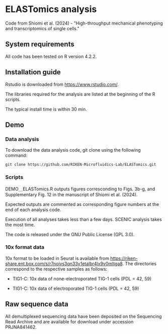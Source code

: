 # ELASTomics analysis
Code from Shiomi et al. (2024) - "High-throughput mechanical phenotyping and transcriptomics of single cells."


## System requirements
All code has been tested on R version 4.2.2.


## Installation guide
Rstudio is downloaded from https://www.rstudio.com/.

The libraries required for the analysis are listed at the beginning of the R scripts.

The typical install time is within 30 min.


## Demo

###  Data analysis
To download the data analysis code, git clone using the following command:

    git clone https://github.com/RIKEN-Microfluidics-Lab/ELASTomics.git


### Scripts

DEMO＿ELASTomics.R outputs figures corresconding to Figs. 3b-g, and Supplementary Fig. 12 in the manuscript of Shiomi et al. (2024).

Expected outputs are commented as corresponding figure numbers at the end of each analysis code.

Execution of all analyses takes less than a few days.
SCENIC analysis takes the most time.

The code is released under the GNU Public License (GPL 3.0).

### 10x format data

10x format to be loaded in Seurat is available from https://riken-share.ent.box.com/s/r7noivs3qn33y1etalbr4lx9v0mltga8.
The directories correspond to the respective samples as follows:


- TIG1-C: 10x data of none-electroporated TIG-1 cells (PDL = 42, 59)

- TIG1-C: 10x data of electroporated TIG-1 cells (PDL = 42, 59)


## Raw sequence data
 All demultiplexed sequencing data have been deposited on the Sequencing Read Archive and are available for download under accession PRJNA841462.
